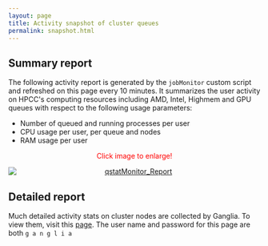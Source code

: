 ```yaml
---
layout: page
title: Activity snapshot of cluster queues
permalink: snapshot.html
---
```



## Summary report

The following activity report is generated by the `jobMonitor` custom script and refreshed on this page every 10 minutes. It summarizes the user activity on HPCC's computing resources including AMD, Intel, Highmem and GPU queues with
respect to the following usage parameters:

* Number of queued and running processes per user
* CPU usage per user, per queue and nodes
* RAM usage per user

<p style="text-align: center;"><font color="red">Click image to enlarge!</font></p>

<div><a href="http://biocluster.bioinfo.ucr.edu/~tgirke/qstatMonitorWeb.png"><img alt="qstatMonitor_Report" border="0" src="http://biocluster.bioinfo.ucr.edu/~tgirke/qstatMonitorWeb.png" style="display:block;margin-right:auto;margin-left:auto;text-align:center;"></a></div>


## Detailed report

Much detailed activity stats on cluster nodes are collected by Ganglia. To view them, visit this [page](http://ganglia.bioinfo.ucr.edu/ganglia/). The user name and password for this page are both `g a n g l i a`

